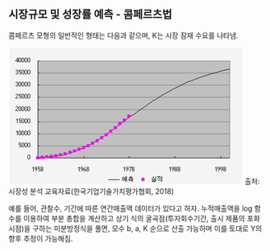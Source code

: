 ## 시장규모 및 성장률 예측 - 콤페르츠법

콤페르츠 모형의 일반적인 형태는 다음과 같으며, K는 시장 잠재 수요를 나타냄.

![콤페르츠 모형에서의 실적 기반 예측 곡선 사례](images/Q10_13_1.png)
출처: 시장성 분석 교육자료(한국기업기술가치평가협회, 2018)

예를 들어, 관찰수, 기간에 따른 연간매출액 데이터가 있다고 하자. 누적매출액을 log 함수를 이용하여 부분 총합을 계산하고 상기 식의 굴곡점(투자회수기간, 출시 제품의 포화시점)을 구하는 미분방정식을 풀면, 모수 b, a, K 순으로 산출 가능하며 이를 토대로 Y의 향후 추정이 가능해짐.
